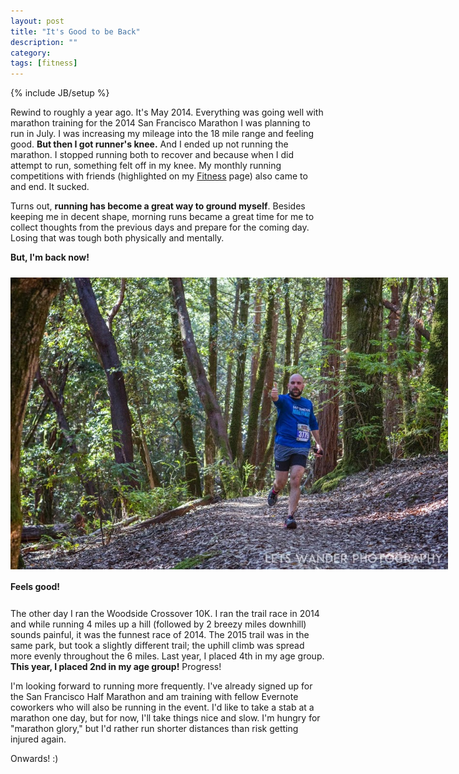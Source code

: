 ```yaml
---
layout: post
title: "It's Good to be Back"
description: ""
category: 
tags: [fitness]
---
```

{% include JB/setup %}

Rewind to roughly a year ago. It's May 2014. Everything was going well with marathon training for the 2014 San Francisco Marathon I was planning to run in July. I was increasing my mileage into the 18 mile range and feeling good. **But then I got runner's knee.** And I ended up not running the marathon. I stopped running both to recover and because when I did attempt to run, something felt off in my knee. My monthly running competitions with friends (highlighted on my [Fitness][1] page) also came to and end. It sucked.

Turns out, **running has become a great way to ground myself**. Besides keeping me in decent shape, morning runs became a great time for me to collect thoughts from the previous days and prepare for the coming day. Losing that was tough both physically and mentally. 

**But, I'm back now!**

<div>
	<img class="rounded-corners" style="max-width: 700px; margin-top: 10px; border: 0px;" src="/assets/images/posts/2015-04-20/2015-Woodside.jpg"/>
	<p class="caption-text" style="line-height: 1.5em;  margin-bottom: 24px;"><strong>Feels good!</strong></p>
</div>

The other day I ran the Woodside Crossover 10K. I ran the trail race in 2014 and while running 4 miles up a hill (followed by 2 breezy miles downhill) sounds painful, it was the funnest race of 2014. The 2015 trail was in the same park, but took a slightly different trail; the uphill climb was spread more evenly throughout the 6 miles. Last year, I placed 4th in my age group. **This year, I placed 2nd in my age group!** Progress!

I'm looking forward to running more frequently. I've already signed up for the San Francisco Half Marathon and am training with fellow Evernote coworkers who will also be running in the event. I'd like to take a stab at a marathon one day, but for now, I'll take things nice and slow. I'm hungry for "marathon glory," but I'd rather run shorter distances than risk getting injured again.

Onwards! :)

[1]: http://www.mark.gg/fitness.html
